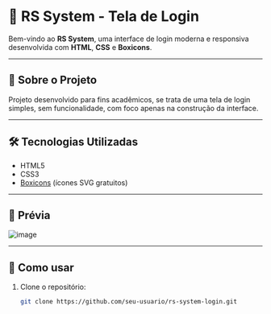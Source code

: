 # 🔐 RS System - Tela de Login

Bem-vindo ao **RS System**, uma interface de login moderna e responsiva desenvolvida com **HTML**, **CSS** e **Boxicons**.

---

## 📌 Sobre o Projeto

Projeto desenvolvido para fins acadêmicos, se trata de uma tela de login simples, sem funcionalidade, com foco apenas na construção da interface.

---

## 🛠️ Tecnologias Utilizadas

- HTML5
- CSS3
- [Boxicons](https://boxicons.com/) (ícones SVG gratuitos)

---

## 📸 Prévia

![image](https://github.com/user-attachments/assets/a020cf99-e50a-4780-862c-53ebc37457e9)

---

## 🚀 Como usar

1. Clone o repositório:
   ```bash
   git clone https://github.com/seu-usuario/rs-system-login.git
